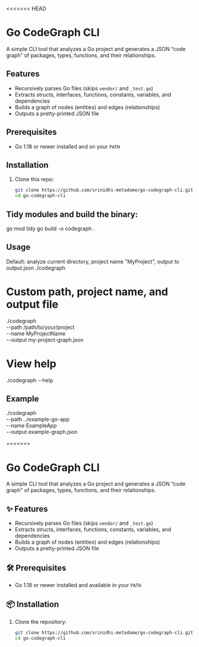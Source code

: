 <<<<<<< HEAD
# Go CodeGraph CLI

A simple CLI tool that analyzes a Go project and generates a JSON “code graph” of packages, types, functions, and their relationships.

## Features

- Recursively parses Go files (skips `vendor/` and `_test.go`)  
- Extracts structs, interfaces, functions, constants, variables, and dependencies  
- Builds a graph of nodes (entities) and edges (relationships)  
- Outputs a pretty-printed JSON file

## Prerequisites

- Go 1.18 or newer installed and on your `PATH`

## Installation

1. Clone this repo:
   ```bash
   git clone https://github.com/srinidhi-metadome/go-codegraph-cli.git
   cd go-codegraph-cli


## Tidy modules and build the binary:


go mod tidy
go build -o codegraph .

## Usage

Default: analyze current directory, project name "MyProject", output to output.json
./codegraph

# Custom path, project name, and output file
./codegraph \
  --path /path/to/your/project \
  --name MyProjectName \
  --output my-project-graph.json

# View help
./codegraph --help

## Example

./codegraph \
  --path ../example-go-app \
  --name ExampleApp \
  --output example-graph.json

=======
# Go CodeGraph CLI

A simple CLI tool that analyzes a Go project and generates a JSON “code graph” of packages, types, functions, and their relationships.

## ✨ Features

- Recursively parses Go files (skips `vendor/` and `_test.go`)
- Extracts structs, interfaces, functions, constants, variables, and dependencies
- Builds a graph of nodes (entities) and edges (relationships)
- Outputs a pretty-printed JSON file

## 🛠 Prerequisites

- Go 1.18 or newer installed and available in your `PATH`

## 📦 Installation

1. Clone the repository:

   ```bash
   git clone https://github.com/srinidhi-metadome/go-codegraph-cli.git
   cd go-codegraph-cli

